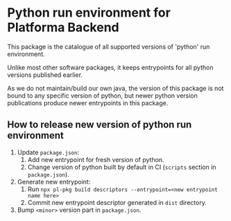 # Python run environment for Platforma Backend

This package is the catalogue of all supported versions of 'python' run environment.

Unlike most other software packages, it keeps entrypoints for all python versions
published earlier.

As we do not maintain/build our own java, the version of this package is not bound to any
specific version of python, but newer python version publications produce newer entrypoints
in this package.

## How to release new version of python run environment

1. Update `package.json`:
   1. Add new entrypoint for fresh version of python.
   2. Change version of python built by default in CI (`scripts` section in `package.json`).
2. Generate new entrypoint:
   1. Run `npx pl-pkg build descriptors --entrypoint=<new entrypoint name here>`
   2. Commit new entrypoint descriptor generated in `dist` directory.
3. Bump `<minor>` version part in `package.json`.
